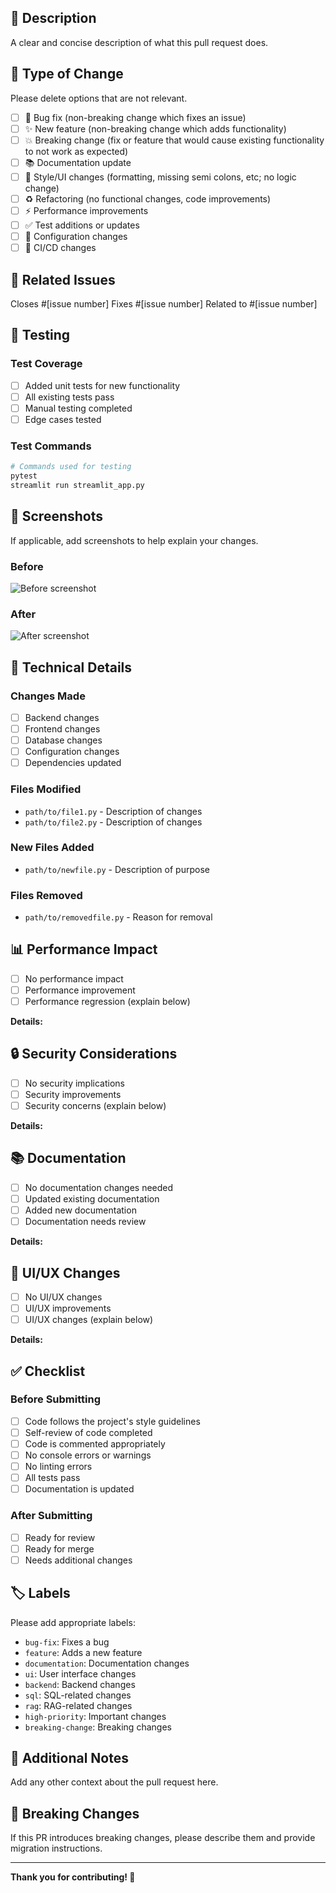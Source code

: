 ## 📝 **Description**

A clear and concise description of what this pull request does.

## 🎯 **Type of Change**

Please delete options that are not relevant.

- [ ] 🐛 Bug fix (non-breaking change which fixes an issue)
- [ ] ✨ New feature (non-breaking change which adds functionality)
- [ ] 💥 Breaking change (fix or feature that would cause existing functionality to not work as expected)
- [ ] 📚 Documentation update
- [ ] 🎨 Style/UI changes (formatting, missing semi colons, etc; no logic change)
- [ ] ♻️ Refactoring (no functional changes, code improvements)
- [ ] ⚡ Performance improvements
- [ ] ✅ Test additions or updates
- [ ] 🔧 Configuration changes
- [ ] 🚀 CI/CD changes

## 🔗 **Related Issues**

Closes #[issue number]
Fixes #[issue number]
Related to #[issue number]

## 🧪 **Testing**

### **Test Coverage**
- [ ] Added unit tests for new functionality
- [ ] All existing tests pass
- [ ] Manual testing completed
- [ ] Edge cases tested

### **Test Commands**
```bash
# Commands used for testing
pytest
streamlit run streamlit_app.py
```

## 📸 **Screenshots**

If applicable, add screenshots to help explain your changes.

### **Before**
![Before screenshot](url)

### **After**
![After screenshot](url)

## 🔧 **Technical Details**

### **Changes Made**
- [ ] Backend changes
- [ ] Frontend changes
- [ ] Database changes
- [ ] Configuration changes
- [ ] Dependencies updated

### **Files Modified**
- `path/to/file1.py` - Description of changes
- `path/to/file2.py` - Description of changes

### **New Files Added**
- `path/to/newfile.py` - Description of purpose

### **Files Removed**
- `path/to/removedfile.py` - Reason for removal

## 📊 **Performance Impact**

- [ ] No performance impact
- [ ] Performance improvement
- [ ] Performance regression (explain below)

**Details:**

## 🔒 **Security Considerations**

- [ ] No security implications
- [ ] Security improvements
- [ ] Security concerns (explain below)

**Details:**

## 📚 **Documentation**

- [ ] No documentation changes needed
- [ ] Updated existing documentation
- [ ] Added new documentation
- [ ] Documentation needs review

**Details:**

## 🎨 **UI/UX Changes**

- [ ] No UI/UX changes
- [ ] UI/UX improvements
- [ ] UI/UX changes (explain below)

**Details:**

## ✅ **Checklist**

### **Before Submitting**
- [ ] Code follows the project's style guidelines
- [ ] Self-review of code completed
- [ ] Code is commented appropriately
- [ ] No console errors or warnings
- [ ] No linting errors
- [ ] All tests pass
- [ ] Documentation is updated

### **After Submitting**
- [ ] Ready for review
- [ ] Ready for merge
- [ ] Needs additional changes

## 🏷️ **Labels**

Please add appropriate labels:
- `bug-fix`: Fixes a bug
- `feature`: Adds a new feature
- `documentation`: Documentation changes
- `ui`: User interface changes
- `backend`: Backend changes
- `sql`: SQL-related changes
- `rag`: RAG-related changes
- `high-priority`: Important changes
- `breaking-change`: Breaking changes

## 📝 **Additional Notes**

Add any other context about the pull request here.

## 🎉 **Breaking Changes**

If this PR introduces breaking changes, please describe them and provide migration instructions.

---

**Thank you for contributing! 🚀** 
